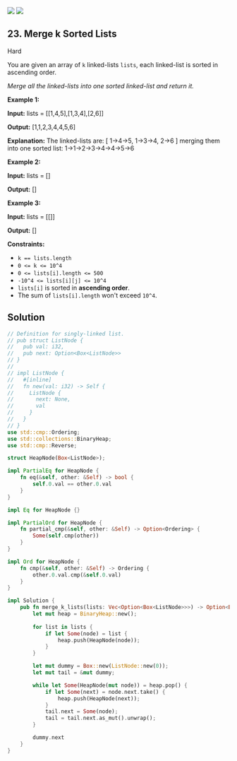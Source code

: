 [![](https://img.shields.io/github/stars/javadev/LeetCode-in-All?label=Stars&style=flat-square)](https://github.com/javadev/LeetCode-in-All)
[![](https://img.shields.io/github/forks/javadev/LeetCode-in-All?label=Fork%20me%20on%20GitHub%20&style=flat-square)](https://github.com/javadev/LeetCode-in-All/fork)

## 23\. Merge k Sorted Lists

Hard

You are given an array of `k` linked-lists `lists`, each linked-list is sorted in ascending order.

_Merge all the linked-lists into one sorted linked-list and return it._

**Example 1:**

**Input:** lists = \[\[1,4,5],[1,3,4],[2,6]]

**Output:** [1,1,2,3,4,4,5,6]

**Explanation:** The linked-lists are: [ 1->4->5, 1->3->4, 2->6 ] merging them into one sorted list: 1->1->2->3->4->4->5->6

**Example 2:**

**Input:** lists = []

**Output:** []

**Example 3:**

**Input:** lists = \[\[]]

**Output:** []

**Constraints:**

*   `k == lists.length`
*   `0 <= k <= 10^4`
*   `0 <= lists[i].length <= 500`
*   `-10^4 <= lists[i][j] <= 10^4`
*   `lists[i]` is sorted in **ascending order**.
*   The sum of `lists[i].length` won't exceed `10^4`.

## Solution

```rust
// Definition for singly-linked list.
// pub struct ListNode {
//   pub val: i32,
//   pub next: Option<Box<ListNode>>
// }
// 
// impl ListNode {
//   #[inline]
//   fn new(val: i32) -> Self {
//     ListNode {
//       next: None,
//       val
//     }
//   }
// }
use std::cmp::Ordering;
use std::collections::BinaryHeap;
use std::cmp::Reverse;

struct HeapNode(Box<ListNode>);

impl PartialEq for HeapNode {
    fn eq(&self, other: &Self) -> bool {
        self.0.val == other.0.val
    }
}

impl Eq for HeapNode {}

impl PartialOrd for HeapNode {
    fn partial_cmp(&self, other: &Self) -> Option<Ordering> {
        Some(self.cmp(other))
    }
}

impl Ord for HeapNode {
    fn cmp(&self, other: &Self) -> Ordering {
        other.0.val.cmp(&self.0.val)
    }
}

impl Solution {
    pub fn merge_k_lists(lists: Vec<Option<Box<ListNode>>>) -> Option<Box<ListNode>> {
        let mut heap = BinaryHeap::new();
        
        for list in lists {
            if let Some(node) = list {
                heap.push(HeapNode(node));
            }
        }

        let mut dummy = Box::new(ListNode::new(0));
        let mut tail = &mut dummy;

        while let Some(HeapNode(mut node)) = heap.pop() {
            if let Some(next) = node.next.take() {
                heap.push(HeapNode(next));
            }
            tail.next = Some(node);
            tail = tail.next.as_mut().unwrap();
        }

        dummy.next
    }
}
```